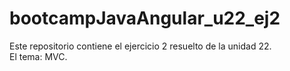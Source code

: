 # bootcampJavaAngular_u22_ej2
Este repositorio contiene el ejercicio 2 resuelto de la unidad 22.  
El tema: MVC.
